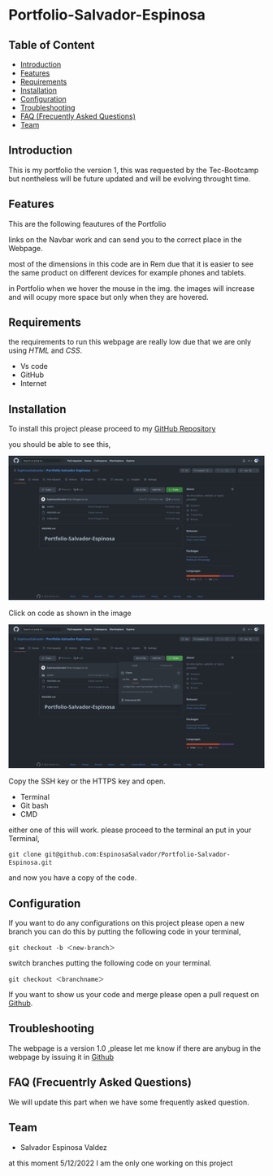# Portfolio-Salvador-Espinosa

## Table of Content

* [Introduction](#introduction)
* [Features](#features)
* [Requirements](#requirements)
* [Installation](#installation)
* [Configuration](#configuration)
* [Troubleshooting](#troubleshooting)
* [FAQ (Frecuently Asked Questions)](#faq-frecuentrly-asked-questions)
* [Team](#team)

## Introduction

This is my portfolio the version 1, this was requested by the Tec-Bootcamp but nontheless will be future updated and will be evolving throught time.

## Features

This are the following feautures of the Portfolio

links on the Navbar work and can send you to the correct place in the Webpage.

most of the dimensions in this code are in Rem due that it is easier to see the same product on different devices for example phones and tablets.

in Portfolio when we hover the mouse in the img. the images will increase and will ocupy more space but only when they are hovered.



## Requirements

the requirements to run this webpage are really low due that we are only using *HTML* and *CSS*.

* Vs code
* GitHub
* Internet

## Installation

To install this project please proceed to my [GitHub Repository](https://github.com/EspinosaSalvador/Portfolio-Salvador-Espinosa)

you should be able to see this,

![Github Repository](./assets/Img/Portfolio-screenshot.png) 

Click on code as shown in the image

![Click on Code](./assets/Img/Code-screenshot.png)

Copy the SSH key or the HTTPS key and open.

* Terminal
* Git bash
* CMD

either one of this will work. please proceed to the terminal an put in your Terminal,

```
git clone git@github.com:EspinosaSalvador/Portfolio-Salvador-Espinosa.git
```

and now you have a copy of the code.

## Configuration

If you want to do any configurations on this project please open a new branch you can do this by putting the following code in your terminal,

```
git checkout -b ＜new-branch＞
```

switch branches putting the following code on your terminal.

```
git checkout ＜branchname＞
```

If you want to show us your code and merge please open a pull request on [Github](https://github.com/EspinosaSalvador/Portfolio-Salvador-Espinosa/pulls).

## Troubleshooting

The webpage is a version 1.0 ,please let me know if there are anybug in the webpage by issuing it in [Github](https://github.com/EspinosaSalvador/Portfolio-Salvador-Espinosa/issues)

## FAQ (Frecuentrly Asked Questions)

We will update this part when we have some frequently asked question.

## Team

* Salvador Espinosa Valdez

at this moment 5/12/2022 I am the only one working on this project
